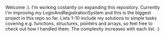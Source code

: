 Welcome :). I'm working costantly on expanding this repository. Currently I'm improving my LoginAndRegistrationSystem and this is the biggest project in this repo so far. 
Lists 1-10 include my solutions to simple tasks covering e.g. functions, structures, pointers and arrays, so feel free to check out how I handled them. 
The complexity increases with each list. :)
